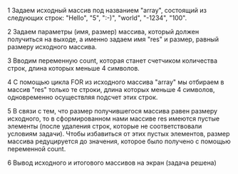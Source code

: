 1 Задаем исходный массив под названием "array", состоящий из следующих строк: "Hello", "5", ":-)", "world", "-1234", "100".

2 Задаем параметры (имя, размер) массива, который должен получиться на выходе, а именно задаем имя "res" и размер, равный размеру исходного массива.

3 Вводим переменную count, которая станет счетчиком количества строк, длина которых меньше 4 символов.

4 С помощью цикла FOR из исходного массива "array" мы отбираем в массив "res" только те строки, длина которых меньше 4 символов, одновременно осуществляя подсчет этих строк.

5 В связи с тем, что размер получившегося массива равен размеру исходного, то в сформированном нами массиве res имеются пустые элементы (после удаления строк, которые не соответствовали условиям задачи). Чтобы избавиться от этих пустых элементов, размер массива редуцируется до значения, которое было получено с помощью переменной count.

6 Вывод исходного и итогового массивов на экран (задача решена)
